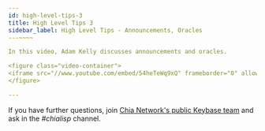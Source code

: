 ```yaml
---
id: high-level-tips-3
title: High Level Tips 3
sidebar_label: High Level Tips - Announcements, Oracles
---~~‌~~

In this video, Adam Kelly discusses announcements and oracles. 

<figure class="video-container">
<iframe src="//www.youtube.com/embed/54heTeWq9xQ" frameborder="0" allowfullscreen webkitallowfullscreen mozallowfullscreen width="100%"></iframe>
</figure>

---
```


If you have further questions, join [Chia Network's public Keybase team](https://keybase.io/team/chia_network.public) and ask in the _#chialisp_ channel.
